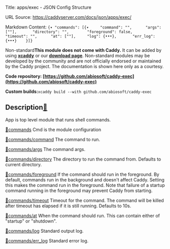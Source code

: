 Title: apps/exec - JSON Config Structure

URL Source: https://caddyserver.com/docs/json/apps/exec/

Markdown Content:
`{▾	"commands": [{▾		"command": "",		"args": [""],		"directory": "",		"foreground": false,		"timeout": "",		"at": [""],		"log": {•••},		"err_log": {•••}	}]}`

Non-standard**This module does not come with Caddy.** It can be added by using **[xcaddy](https://caddyserver.com/docs/build#xcaddy)** or our **[download page](https://caddyserver.com/download)**. Non-standard modules may be developed by the community and are not officially endorsed or maintained by the Caddy project. The documentation is shown here only as a courtesy.

**Code repository: [https://github.com/abiosoft/caddy-exec](https://github.com/abiosoft/caddy-exec)**

**Custom builds:**`xcaddy build --with github.com/abiosoft/caddy-exec`

Description[🔗](https://caddyserver.com/docs/json/apps/exec/#docs "Direct link")
--------------------------------------------------------------------------------

App is top level module that runs shell commands.

[🔗](https://caddyserver.com/docs/json/apps/exec/#commands)[commands](https://caddyserver.com/docs/json/apps/exec/commands/)
Cmd is the module configuration

[🔗](https://caddyserver.com/docs/json/apps/exec/#commands/command)[commands/command](https://caddyserver.com/docs/json/apps/exec/commands/command/)
The command to run.

[🔗](https://caddyserver.com/docs/json/apps/exec/#commands/args)[commands/args](https://caddyserver.com/docs/json/apps/exec/commands/args/)
The command args.

[🔗](https://caddyserver.com/docs/json/apps/exec/#commands/directory)[commands/directory](https://caddyserver.com/docs/json/apps/exec/commands/directory/)
The directory to run the command from. Defaults to current directory.

[🔗](https://caddyserver.com/docs/json/apps/exec/#commands/foreground)[commands/foreground](https://caddyserver.com/docs/json/apps/exec/commands/foreground/)
If the command should run in the foreground. By default, commands run in the background and doesn't affect Caddy. Setting this makes the command run in the foreground. Note that failure of a startup command running in the foreground may prevent Caddy from starting.

[🔗](https://caddyserver.com/docs/json/apps/exec/#commands/timeout)[commands/timeout](https://caddyserver.com/docs/json/apps/exec/commands/timeout/)
Timeout for the command. The command will be killed after timeout has elapsed if it is still running. Defaults to 10s.

[🔗](https://caddyserver.com/docs/json/apps/exec/#commands/at)[commands/at](https://caddyserver.com/docs/json/apps/exec/commands/at/)
When the command should run. This can contain either of "startup" or "shutdown".

[🔗](https://caddyserver.com/docs/json/apps/exec/#commands/log)[commands/log](https://caddyserver.com/docs/json/apps/exec/commands/log/)
Standard output log.

[🔗](https://caddyserver.com/docs/json/apps/exec/#commands/err_log)[commands/err_log](https://caddyserver.com/docs/json/apps/exec/commands/err_log/)
Standard error log.

